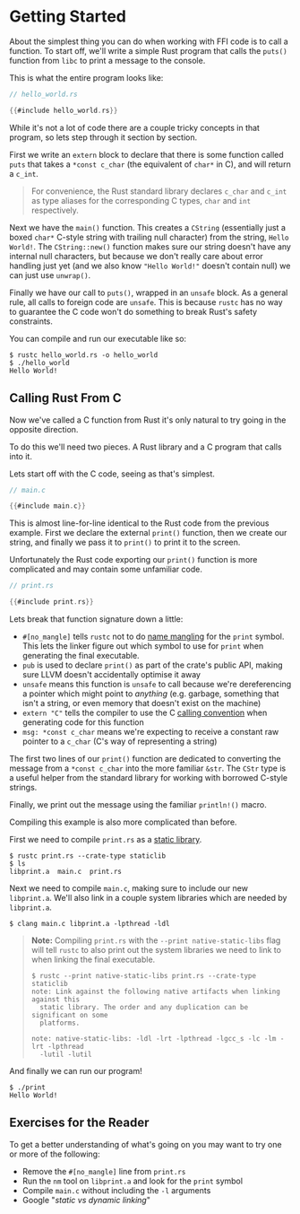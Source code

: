 # Getting Started

About the simplest thing you can do when working with FFI code is to call a
function. To start off, we'll write a simple Rust program that calls the
`puts()` function from `libc` to print a message to the console.

This is what the entire program looks like:

```rust
// hello_world.rs

{{#include hello_world.rs}}
```

While it's not a lot of code there are a couple tricky concepts in that program,
so lets step through it section by section.

First we write an `extern` block to declare that there is some function called
`puts` that takes a `*const c_char` (the equivalent of `char*` in C), and will
return a `c_int`. 

> For convenience, the Rust standard library declares `c_char` and `c_int`  as 
> type aliases for the corresponding C types, `char` and `int` respectively.

Next we have the `main()` function. This creates a `CString` (essentially just
a boxed `char*` C-style string with trailing null character) from the string,
`Hello World!`. The `CString::new()` function makes sure our string doesn't have
any internal null characters, but because we don't really care about error
handling just yet (and we also know `"Hello World!"` doesn't contain null) we
can just use `unwrap()`.

Finally we have our call to `puts()`, wrapped in an `unsafe` block. As a general
rule, all calls to foreign code are `unsafe`. This is because `rustc` has no way
to guarantee the C code won't do something to break Rust's safety constraints.

You can compile and run our executable like so:

```console
$ rustc hello_world.rs -o hello_world
$ ./hello_world
Hello World!
```

## Calling Rust From C

Now we've called a C function from Rust it's only natural to try going in the
opposite direction.

To do this we'll need two pieces. A Rust library and a C program that calls into
it.

Lets start off with the C code, seeing as that's simplest.

```c
// main.c

{{#include main.c}}
```

This is almost line-for-line identical to the Rust code from the previous
example. First we declare the external `print()` function, then we create our
string, and finally we pass it to `print()` to print it to the screen.

Unfortunately the Rust code exporting our `print()` function is more 
complicated and may contain some unfamiliar code.

```rust
// print.rs

{{#include print.rs}}
```

Lets break that function signature down a little:

- `#[no_mangle]` tells `rustc` not to do [name mangling] for the `print` symbol.
  This lets the linker figure out which symbol to use for `print` when 
  generating the final executable.
- `pub` is used to declare `print()` as part of the crate's public API, making
  sure LLVM doesn't accidentally optimise it away
- `unsafe` means this function is `unsafe` to call because we're dereferencing
  a pointer which might point to *anything* (e.g. garbage, something that isn't
  a string, or even memory that doesn't exist on the machine)
- `extern "C"` tells the compiler to use the C [calling convention] when 
  generating code for this function
- `msg: *const c_char` means we're expecting to receive a constant raw pointer 
  to a `c_char` (C's way of representing a string)

The first two lines of our `print()` function are dedicated to converting the
message from a `*const c_char` into the more familiar `&str`. The `CStr` type is
a useful helper from the standard library for working with borrowed C-style
strings.

Finally, we print out the message using the familiar `println!()` macro.

Compiling this example is also more complicated than before.

First we need to compile `print.rs` as a [static library].

```console
$ rustc print.rs --crate-type staticlib                            
$ ls 
libprint.a  main.c  print.rs
```

Next we need to compile `main.c`, making sure to include our new `libprint.a`.
We'll also link in a couple system libraries which are needed by `libprint.a`.

```console
$ clang main.c libprint.a -lpthread -ldl
```

> **Note:** Compiling `print.rs` with the `--print native-static-libs` flag will
> tell `rustc` to also print out the system libraries we need to link to when 
> linking the final executable.
>
> ```console
> $ rustc --print native-static-libs print.rs --crate-type staticlib
> note: Link against the following native artifacts when linking against this
>   static library. The order and any duplication can be significant on some
>   platforms.
> 
> note: native-static-libs: -ldl -lrt -lpthread -lgcc_s -lc -lm -lrt -lpthread 
>   -lutil -lutil
> ```

And finally we can run our program!

```console
$ ./print
Hello World!
```

## Exercises for the Reader

To get a better understanding of what's going on you may want to try one or more
of the following:

- Remove the `#[no_mangle]` line from `print.rs`
- Run the `nm` tool on `libprint.a` and look for the `print` symbol
- Compile `main.c` without including the `-l` arguments
- Google "*static vs dynamic linking*"

[name mangling]: https://en.wikipedia.org/wiki/Name_mangling
[calling convention]: https://en.wikipedia.org/wiki/Calling_convention
[static library]: https://en.wikipedia.org/wiki/Static_library